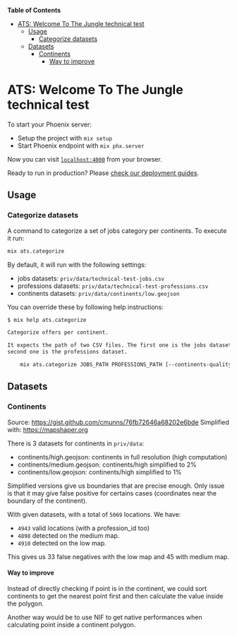 <!-- markdown-toc start - Don't edit this section. Run M-x markdown-toc-refresh-toc -->

**Table of Contents**

- [ATS: Welcome To The Jungle technical test](#ats-welcome-to-the-jungle-technical-test)
  - [Usage](#usage)
    - [Categorize datasets](#categorize-datasets)
  - [Datasets](#datasets)
    - [Continents](#continents)
      - [Way to improve](#way-to-improve)

<!-- markdown-toc end -->

# ATS: Welcome To The Jungle technical test

To start your Phoenix server:

- Setup the project with `mix setup`
- Start Phoenix endpoint with `mix phx.server`

Now you can visit [`localhost:4000`](http://localhost:4000) from your browser.

Ready to run in production? Please [check our deployment guides](https://hexdocs.pm/phoenix/deployment.html).

## Usage

### Categorize datasets

A command to categorize a set of jobs category per continents. To execute it
run:

```sh
mix ats.categorize
```

By default, it will run with the following settings:

- jobs datasets: `priv/data/technical-test-jobs.csv`
- professions datasets: `priv/data/technical-test-professions.csv`
- continents datasets: `priv/data/continents/low.geojson`

You can override these by following help instructions:

```sh
$ mix help ats.categorize

Categorize offers per continent.

It expects the path of two CSV files. The first one is the jobs dataset and the
second one is the professions dataset.

    mix ats.categorize JOBS_PATH PROFESSIONS_PATH [--continents-quality [low,medium,high]]

```

## Datasets

### Continents

Source: https://gist.github.com/cmunns/76fb72646a68202e6bde
Simplified with: https://mapshaper.org

There is 3 datasets for continents in `priv/data`:

- continents/high.geojson: continents in full resolution (high computation)
- continents/medium.geojson: continents/high simplified to 2%
- continents/low.geojson: continents/high simplified to 1%

Simplified versions give us boundaries that are precise enough.
Only issue is that it may give false positive for certains cases (coordinates near
the boundary of the continent).

With given datasets, with a total of `5069` locations. We have:

- `4943` valid locations (with a profession_id too)
- `4898` detected on the medium map.
- `4910` detected on the low map.

This gives us 33 false negatives with the low map and 45 with medium map.

#### Way to improve

Instead of directly checking if point is in the continent, we could sort continents
to get the nearest point first and then calculate the value inside the polygon.

Another way would be to use NIF to get native performances when calculating point
inside a continent polygon.
